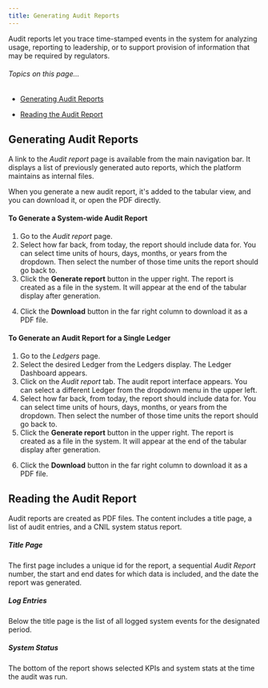 ```yaml
---
title: Generating Audit Reports
---
```


Audit reports let you trace time-stamped events in the system for analyzing usage, reporting to leadership, or to support provision of information that may be required by regulators.

###### _Topics on this page..._

- [Generating Audit Reports](/help/use-audit-reports#generating-audit-reports)

- [Reading the Audit Report](/help/use-audit-reports#reading-the-audit-report)

## Generating Audit Reports

A link to the *Audit report* page is available from the main navigation bar. It displays a list of previously generated auto reports, which the platform maintains as internal files.

<help-image src="/alt_aud_rept_main.png" alt="" ></help-image>

When you generate a new audit report, it's added to the tabular view, and you can download it, or open the PDF directly.

#### To Generate a System-wide Audit Report

1. Go to the *Audit report* page.
2. Select how far back, from today, the report should include data for.  You can select time units of hours, days, months, or years from the dropdown. Then select the number of those time units the report should go back to.
3. Click the **Generate report** button in the upper right. The report is created as a file in the system. It will appear at the end of the tabular display after generation.
4. <p class="inline-img">Click the <strong>Download</strong> button <help-image src="/alt_dnload_icn.png" alt=""></help-image> in the far right column to download it as a PDF file.</p>

#### To Generate an Audit Report for a Single Ledger

1. Go to the *Ledgers* page.
2. Select the desired Ledger from the Ledgers display. The Ledger Dashboard appears.
3. Click on the *Audit report* tab. The audit report interface appears. You can select a different Ledger from the dropdown menu in the upper left.
4. Select how far back, from today, the report should include data for.  You can select time units of hours, days, months, or years from the dropdown. Then select the number of those time units the report should go back to.
5. Click the **Generate report** button in the upper right. The report is created as a file in the system. It will appear at the end of the tabular display after generation.
6. <p class="inline-img">Click the <strong>Download</strong> button <help-image src="/alt_dnload_icn.png" alt=""></help-image> in the far right column to download it as a PDF file.</p>

## Reading the Audit Report

Audit reports are created as PDF files. The content includes a title page, a list of audit entries, and a CNIL system status report.

##### Title Page

The first page includes a unique id for the report, a sequential *Audit Report* number, the start and end dates for which data is included, and the date the report was generated.

<help-image src="/alt_lcompli_top_rept.png" alt="" ></help-image>

##### Log Entries

Below the title page is the list of all logged system events for the designated period.

<help-image src="/alt_lcompli_mid_rept.png" alt="" ></help-image>

##### System Status

The bottom of the report shows selected KPIs and system stats at the time the audit was run.

<help-image src="/alt_lcompli_bot_rept.png" alt="" ></help-image>

<ui-prev-next class="mt-1" :prev="{ url: '/query-ledger', label: 'Querying a Ledger' }" :next="{ url: '/user-management', label: 'User management' }"></ui-prev-next>
